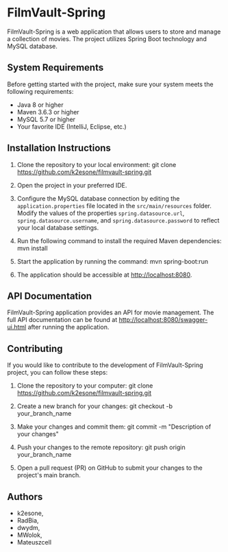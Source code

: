 # FilmVault-Spring

FilmVault-Spring is a web application that allows users to store and manage a collection of movies. The project utilizes Spring Boot technology and MySQL database.

## System Requirements

Before getting started with the project, make sure your system meets the following requirements:

- Java 8 or higher
- Maven 3.6.3 or higher
- MySQL 5.7 or higher
- Your favorite IDE (IntelliJ, Eclipse, etc.)

## Installation Instructions

1. Clone the repository to your local environment:
git clone https://github.com/k2esone/filmvault-spring.git

2. Open the project in your preferred IDE.

3. Configure the MySQL database connection by editing the `application.properties` file located in the `src/main/resources` folder. Modify the values of the properties `spring.datasource.url`, `spring.datasource.username`, and `spring.datasource.password` to reflect your local database settings.

4. Run the following command to install the required Maven dependencies:
mvn install

5. Start the application by running the command:
mvn spring-boot:run

6. The application should be accessible at [http://localhost:8080](http://localhost:8080).

## API Documentation

FilmVault-Spring application provides an API for movie management. The full API documentation can be found at [http://localhost:8080/swagger-ui.html](http://localhost:8080/swagger-ui.html) after running the application.

## Contributing

If you would like to contribute to the development of FilmVault-Spring project, you can follow these steps:

1. Clone the repository to your computer:
git clone https://github.com/k2esone/filmvault-spring.git

2. Create a new branch for your changes:
git checkout -b your_branch_name

3. Make your changes and commit them:
git commit -m "Description of your changes"

4. Push your changes to the remote repository:
git push origin your_branch_name

5. Open a pull request (PR) on GitHub to submit your changes to the project's main branch.

## Authors

- k2esone,
- RadBia,
- dwydm, 
- MWolok,
- Mateuszcell
